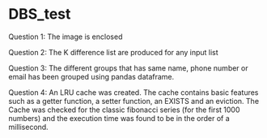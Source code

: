 # DBS_test
Question 1: The image is enclosed

Question 2: The K difference list are produced for any input list

Question 3: The different groups that has same name, phone number or email has been grouped using pandas dataframe.

Question 4: An LRU cache was created. The cache contains basic features such as a getter function, a setter function, an EXISTS and an 
eviction. The Cache was checked for the classic fibonacci series (for the first 1000 numbers) and the execution time was found to be in 
the order of a millisecond. 
